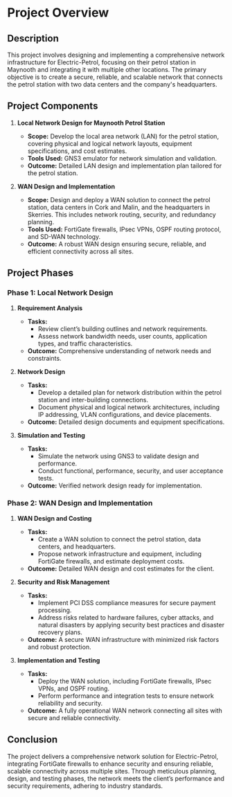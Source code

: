 # Project Overview

## Description

This project involves designing and implementing a comprehensive network infrastructure for Electric-Petrol, focusing on their petrol station in Maynooth and integrating it with multiple other locations. The primary objective is to create a secure, reliable, and scalable network that connects the petrol station with two data centers and the company's headquarters.

## Project Components

1. **Local Network Design for Maynooth Petrol Station**
   - **Scope:** Develop the local area network (LAN) for the petrol station, covering physical and logical network layouts, equipment specifications, and cost estimates.
   - **Tools Used:** GNS3 emulator for network simulation and validation.
   - **Outcome:** Detailed LAN design and implementation plan tailored for the petrol station.

2. **WAN Design and Implementation**
   - **Scope:** Design and deploy a WAN solution to connect the petrol station, data centers in Cork and Malin, and the headquarters in Skerries. This includes network routing, security, and redundancy planning.
   - **Tools Used:** FortiGate firewalls, IPsec VPNs, OSPF routing protocol, and SD-WAN technology.
   - **Outcome:** A robust WAN design ensuring secure, reliable, and efficient connectivity across all sites.

## Project Phases

### Phase 1: Local Network Design

1. **Requirement Analysis**
   - **Tasks:**
     - Review client’s building outlines and network requirements.
     - Assess network bandwidth needs, user counts, application types, and traffic characteristics.
   - **Outcome:** Comprehensive understanding of network needs and constraints.

2. **Network Design**
   - **Tasks:**
     - Develop a detailed plan for network distribution within the petrol station and inter-building connections.
     - Document physical and logical network architectures, including IP addressing, VLAN configurations, and device placements.
   - **Outcome:** Detailed design documents and equipment specifications.

3. **Simulation and Testing**
   - **Tasks:**
     - Simulate the network using GNS3 to validate design and performance.
     - Conduct functional, performance, security, and user acceptance tests.
   - **Outcome:** Verified network design ready for implementation.

### Phase 2: WAN Design and Implementation

1. **WAN Design and Costing**
   - **Tasks:**
     - Create a WAN solution to connect the petrol station, data centers, and headquarters.
     - Propose network infrastructure and equipment, including FortiGate firewalls, and estimate deployment costs.
   - **Outcome:** Detailed WAN design and cost estimates for the client.

2. **Security and Risk Management**
   - **Tasks:**
     - Implement PCI DSS compliance measures for secure payment processing.
     - Address risks related to hardware failures, cyber attacks, and natural disasters by applying security best practices and disaster recovery plans.
   - **Outcome:** A secure WAN infrastructure with minimized risk factors and robust protection.

3. **Implementation and Testing**
   - **Tasks:**
     - Deploy the WAN solution, including FortiGate firewalls, IPsec VPNs, and OSPF routing.
     - Perform performance and integration tests to ensure network reliability and security.
   - **Outcome:** A fully operational WAN network connecting all sites with secure and reliable connectivity.

## Conclusion

The project delivers a comprehensive network solution for Electric-Petrol, integrating FortiGate firewalls to enhance security and ensuring reliable, scalable connectivity across multiple sites. Through meticulous planning, design, and testing phases, the network meets the client’s performance and security requirements, adhering to industry standards.
